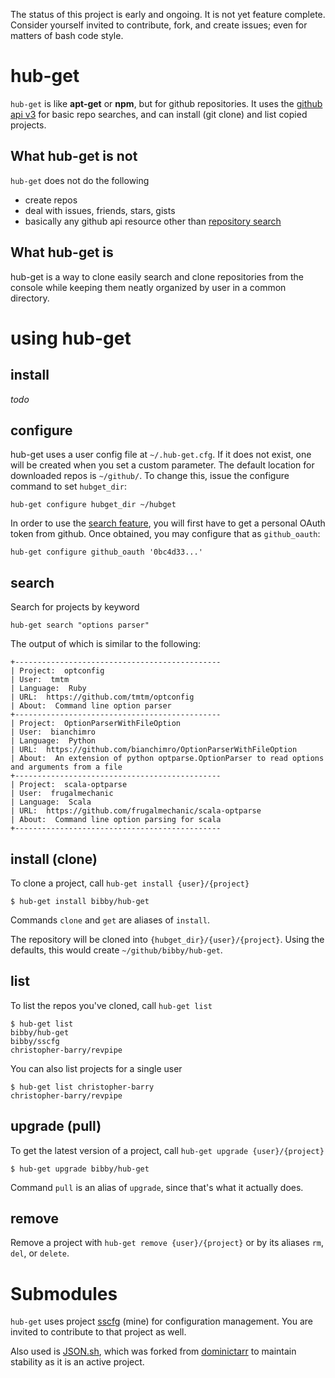 The status of this project is early and ongoing. It is not yet feature complete. Consider yourself invited to contribute, fork, and create issues; even for matters of bash code style.

# hub-get

`hub-get` is like __apt-get__ or __npm__, but for github repositories. It uses the [github api v3][] for basic repo searches, and can install (git clone) and list copied projects.

[github api v3]:    http://developer.github.com/v3/

## What hub-get is not

`hub-get` does not do the following

- create repos
- deal with issues, friends, stars, gists
- basically any github api resource other than [repository search][]

[repository search]:    http://developer.github.com/v3/search/#search-repositories

## What hub-get is

hub-get is a way to clone easily search and clone repositories from the console while keeping them neatly organized by user in a common directory.

# using hub-get

## install
*todo*

## configure

hub-get uses a user config file at `~/.hub-get.cfg`.
If it does not exist, one will be created when you set a custom parameter.
The default location for downloaded repos is `~/github/`. To change this, issue the configure command to set `hubget_dir`:

    hub-get configure hubget_dir ~/hubget

In order to use the [search feature](#search), you will first have to get a personal OAuth token from github. Once obtained, you may configure that as `github_oauth`:

    hub-get configure github_oauth '0bc4d33...'

## search

Search for projects by keyword

    hub-get search "options parser"

The output of which is similar to the following:

    +----------------------------------------------
    | Project:  optconfig
    | User:  tmtm
    | Language:  Ruby
    | URL:  https://github.com/tmtm/optconfig
    | About:  Command line option parser
    +----------------------------------------------
    | Project:  OptionParserWithFileOption
    | User:  bianchimro
    | Language:  Python
    | URL:  https://github.com/bianchimro/OptionParserWithFileOption
    | About:  An extension of python optparse.OptionParser to read options and arguments from a file
    +----------------------------------------------
    | Project:  scala-optparse
    | User:  frugalmechanic
    | Language:  Scala
    | URL:  https://github.com/frugalmechanic/scala-optparse
    | About:  Command line option parsing for scala
    +----------------------------------------------


## install (clone)

To clone a project, call `hub-get install {user}/{project}`

    $ hub-get install bibby/hub-get

Commands `clone` and `get` are aliases of `install`.

The repository will be cloned into `{hubget_dir}/{user}/{project}`. Using the defaults, this would create `~/github/bibby/hub-get`.

## list

To list the repos you've cloned, call `hub-get list`

    $ hub-get list
    bibby/hub-get
    bibby/sscfg
    christopher-barry/revpipe

You can also list projects for a single user

    $ hub-get list christopher-barry
    christopher-barry/revpipe

## upgrade (pull)

To get the latest version of a project, call `hub-get upgrade {user}/{project}`

    $ hub-get upgrade bibby/hub-get

Command `pull` is an alias of `upgrade`, since that's what it actually does.

## remove

Remove a project with `hub-get remove {user}/{project}` or by its aliases `rm`, `del`, or `delete`.

# Submodules

`hub-get` uses project [sscfg](http://path/to/sscfg) (mine) for configuration management. You are invited to contribute to that project as well.

Also used is [JSON.sh](https://github.com/bibby/JSON.sh/), which was forked from [dominictarr](https://github.com/dominictarr/JSON.sh) to maintain stability as it is an active project.
